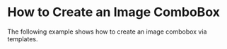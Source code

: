 # How to Create an Image ComboBox


<p>The following example shows how to create an image combobox via templates.</p>

<br/>


